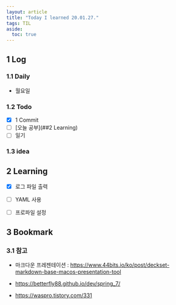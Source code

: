 ```yaml
---
layout: article
title: "Today I learned 20.01.27."
tags: TIL
aside:
  toc: true
---
```


## 1 Log

### 1.1 Daily

- 월요일


### 1.2 Todo

- [x] 1 Commit
- [ ] [오늘 공부](##2 Learning)
- [ ] 일기

### 1.3 idea




## 2 Learning

- [x] 로그 파일 출력
- [ ] YAML 사용
- [ ] 프로파일 설정


## 3 Bookmark
### 3.1 참고

- 마크다운 프레젠테이션 : <https://www.44bits.io/ko/post/deckset-markdown-base-macos-presentation-tool>

- https://betterfly88.github.io/dev/spring_7/
- https://waspro.tistory.com/331